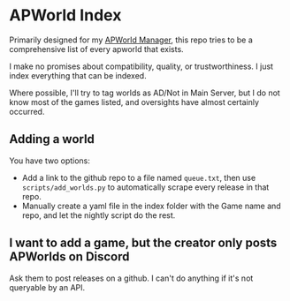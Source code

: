 # APWorld Index

Primarily designed for my [APWorld Manager](https://github.com/silasary/Archipelago/releases/tag/apworld_manager-0.0.4), this repo tries to be a comprehensive list of every apworld that exists.

I make no promises about compatibility, quality, or trustworthiness.  I just index everything that can be indexed.

Where possible, I'll try to tag worlds as AD/Not in Main Server, but I do not know most of the games listed, and oversights have almost certainly occurred.

## Adding a world

You have two options:
* Add a link to the github repo to a file named `queue.txt`, then use `scripts/add_worlds.py` to automatically scrape every release in that repo.
* Manually create a yaml file in the index folder with the Game name and repo, and let the nightly script do the rest.

## I want to add a game, but the creator only posts APWorlds on Discord

Ask them to post releases on a github.  I can't do anything if it's not queryable by an API.
